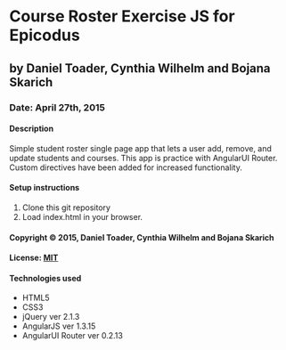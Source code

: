# Course Roster Exercise JS for Epicodus
## by Daniel Toader, Cynthia Wilhelm and Bojana Skarich
### Date: April 27th, 2015
#### Description
Simple student roster single page app that lets a user add, remove, and update students and courses. This app is practice with AngularUI Router. Custom directives have been added for increased functionality. 

#### Setup instructions
1. Clone this git repository
2. Load index.html in your browser.

#### Copyright © 2015, Daniel Toader, Cynthia Wilhelm and Bojana Skarich

#### License: [MIT](https://github.com/twbs/bootstrap/blob/master/LICENSE)

#### Technologies used
- HTML5
- CSS3
- jQuery ver 2.1.3
- AngularJS ver 1.3.15
- AngularUI Router ver 0.2.13
